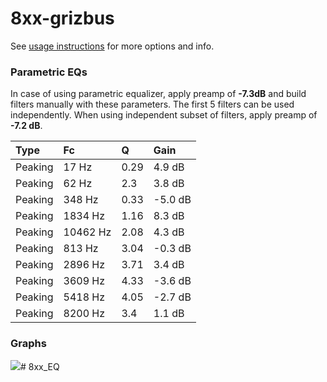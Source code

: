 # 8xx-grizbus
See [usage instructions](https://github.com/jaakkopasanen/AutoEq#usage) for more options and info.

### Parametric EQs
In case of using parametric equalizer, apply preamp of **-7.3dB** and build filters manually
with these parameters. The first 5 filters can be used independently.
When using independent subset of filters, apply preamp of **-7.2 dB**.

| Type    | Fc       |    Q | Gain    |
|:--------|:---------|:-----|:--------|
| Peaking | 17 Hz    | 0.29 | 4.9 dB  |
| Peaking | 62 Hz    | 2.3  | 3.8 dB  |
| Peaking | 348 Hz   | 0.33 | -5.0 dB |
| Peaking | 1834 Hz  | 1.16 | 8.3 dB  |
| Peaking | 10462 Hz | 2.08 | 4.3 dB  |
| Peaking | 813 Hz   | 3.04 | -0.3 dB |
| Peaking | 2896 Hz  | 3.71 | 3.4 dB  |
| Peaking | 3609 Hz  | 4.33 | -3.6 dB |
| Peaking | 5418 Hz  | 4.05 | -2.7 dB |
| Peaking | 8200 Hz  | 3.4  | 1.1 dB  |

### Graphs
![](./8xx-grizbus.png)# 8xx_EQ
